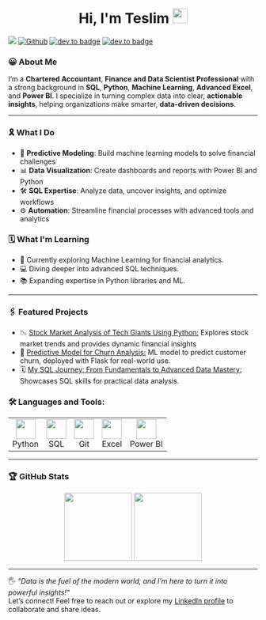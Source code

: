 <h1 align="center">Hi, I'm Teslim <img src="https://media.giphy.com/media/hvRJCLFzcasrR4ia7z/giphy.gif" width="30px"></h1>

![](https://visitor-badge.laobi.icu/badge?page_id=TeslimAdeyanju.TeslimAdeyanju) [![Github](https://img.shields.io/github/followers/TeslimAdeyanju?label=Follow&style=social)](https://github.com/TeslimAdeyanju) [![dev.to badge](https://img.shields.io/badge/-TeslimAdeyanju-%230177B5?style=flat&logo=linkedin)](https://www.linkedin.com/in/adeyanjuteslimuthman/) [![dev.to badge](https://img.shields.io/badge/-TeslimAdeyanju-%230177B5?style=flat&logo=stackoverflow)](https://stackoverflow.com/users/22923896/teslim) 

### 😀 About Me
I’m a **Chartered Accountant**, **Finance and Data Scientist Professional** with a strong background in **SQL**, **Python**, **Machine Learning**, **Advanced Excel**, and **Power BI**. I specialize in turning complex data into clear, **actionable insights**, helping organizations make smarter, **data-driven decisions**.

----
### 🎗️ What I Do
- 🤖 **Predictive Modeling**: Build machine learning models to solve financial challenges  
- 📊 **Data Visualization**: Create dashboards and reports with Power BI and Python  
- 🛠️ **SQL Expertise**: Analyze data, uncover insights, and optimize workflows  
- ⚙️ **Automation**: Streamline financial processes with advanced tools and analytics  

### 🗓️ What I'm Learning
- 🌱 Currently exploring Machine Learning for financial analytics.
- 💻 Diving deeper into advanced SQL techniques.
- 📚 Expanding expertise in Python libraries and ML.

----

### 🖇️ Featured Projects
- 📉 [Stock Market Analysis of Tech Giants Using Python:](https://github.com/TeslimAdeyanju/6-Portfolio-Exploring-Financial-Market-Trends-Analysis) Explores stock market trends and provides dynamic financial insights  
- 🤖 [Predictive Model for Churn Analysis:](https://github.com/TeslimAdeyanju/5-Portfolio-Midterm-Sales-Forecasting-with-Logistic-Regression) ML model to predict customer churn, deployed with Flask for real-world use.  
- 🗓️ [My SQL Journey: From Fundamentals to Advanced Data Mastery:](https://github.com/TeslimAdeyanju/1-Portfolio-MySQL-Journey-Fundamentals-to-Advanced-Mastery) Showcases SQL skills for practical data analysis. 


### 🛠️ Languages and Tools:
<div align="center">
  <table>
    <tr>
      <td align="center"><img src="https://cdn.jsdelivr.net/gh/devicons/devicon/icons/python/python-original.svg" width="40px"/><br>Python</td>
      <td align="center"><img src="https://cdn.jsdelivr.net/gh/devicons/devicon/icons/mysql/mysql-original-wordmark.svg" width="40px"/><br>SQL</td>
      <td align="center"><img src="https://cdn.jsdelivr.net/gh/devicons/devicon/icons/git/git-original.svg" width="40px"/><br>Git</td>
      <td align="center"><img src="https://img.icons8.com/color/40/000000/microsoft-excel-2019.png" width="40px"/><br>Excel</td>
      <td align="center"><img src="https://img.icons8.com/color/40/000000/power-bi.png" width="40px"/><br>Power BI</td>
    </tr>
  </table>
</div>

____

### 🏆 GitHub Stats

<p align="center">
  <img height="137.3px" src="https://github-readme-stats.vercel.app/api?username=TeslimAdeyanju&hide_title=true&hide_border=true&show_icons=true&include_all_commits=true&count_private=true&line_height=21&text_color=000&icon_color=000&theme=graywhite" />
  <img height="137.3px" src="https://github-readme-stats.vercel.app/api/top-langs/?username=TeslimAdeyanju&hide=html&hide_title=true&hide_border=true&layout=compact&langs_count=7&exclude_repo=comp426&text_color=000&icon_color=fff&theme=graywhite" />
</p>

____

🖐️ *"Data is the fuel of the modern world, and I’m here to turn it into powerful insights!"*  
Let’s connect! Feel free to reach out or explore my [LinkedIn profile](https://www.linkedin.com/in/adeyanjuteslimuthman/) to collaborate and share ideas. 





